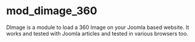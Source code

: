# mod_dimage_360
DImage is a module to load a 360 Image on your Joomla based website. It works and tested with Joomla articles and tested in various browsers too.
